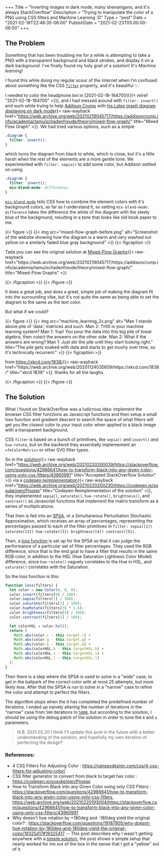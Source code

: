 +++
Title = "Inverting images in dark mode, many shenanigans, and it's always StackOverflow"
Description = "Trying to manipulate the color of a PNG using CSS filters and Machine Learning :D"
Type = "post"
Date = "2021-02-18T22:46:35-06:00"
PublishDate = "2021-02-23T05:00:00-06:00"
+++

## The Problem

Something that has been troubling me for a while is attempting to take a PNG with a transparent background and black strokes, and display it on a dark background. I've finally found my holy grail of a solution! It's _Machine learning_!

I found this while doing my regular scour of the internet when I'm confused about something like the CSS [`filter`](https://css-tricks.com/almanac/properties/f/filter/) property, and it's beautiful ✨.

I needed to color the headphone boi in [2021-02-18-164700]({{< relref "2021-02-18-164700" >}}), and I had messed around with `filter: invert()` and such while trying to help [Addison Crump](https://addisoncrump.info) with [his Latex graph diagram displaying on dark mode](https://addisoncrump.info/academia/tamu/schadenfreude/theory/mixed-flow-graph/){{< raw-wayback href="https://web.archive.org/web/20210219045717/https://addisoncrump.info/academia/tamu/schadenfreude/theory/mixed-flow-graph/" title="Mixed Flow Graph" >}}. We had tried various options, such as a simple

```css
.diagram {
  filter: invert();
}
```

which turns the diagram from black to white, which is close, but it's a little harsh when the rest of the elements are a more gentle tone. We experimented with `filter: sepia()` to add some color, but Addison settled on using

```css
.diagram {
  filter: invert();
  mix-blend-mode: difference;
}
```

[`mix-blend-mode`](https://css-tricks.com/almanac/properties/m/mix-blend-mode/) tells CSS how to combine the element colors with it's background colors, as far as I understand it, so setting `mix-blend-mode: difference` takes the difference the white of the diagram with the steely blue of the background, resulting in a tone that looks like old book paper to me.

{{< figure >}}
{{< img src="mixed-flow-graph-before.png" alt="Screenshot of the website showing how the diagram is a warm and very washed out yellow on a similarly faded blue gray background" >}}
{{< figcaption >}}

<p>Tada you can see the original solution at <a href="https://addisoncrump.info/academia/tamu/schadenfreude/theory/mixed-flow-graph/">Mixed-Flow Graphs</a>{{< raw-wayback href="https://web.archive.org/web/20210219045717/https://addisoncrump.info/academia/tamu/schadenfreude/theory/mixed-flow-graph/" title="Mixed-Flow Graphs" >}}</p>
{{< /figcaption >}}
{{< /figure >}}

It does a great job, and does a great, simple job of making the diagram fit into the surrounding vibe, but it's not quite the same as being able to set the diagram to the same as the text color.

But what if we could?

{{< figure >}}
{{< img src="machine_learning_2x.png" alt="Man 1 stands above pile of 'data', matrices and such. Man 2: THIS is your machine learning system? Man 1: Yup! You pour the data into this big pile of linear algebra, then colect the answers on the other side. Man 2: What if the answers are wrong? Man 1: Just stir the pile until they start looking right." title="The pile gets soaked with data and starts to get mushy over time, so it's technically recurrent." >}}
{{< figcaption >}}

<p>from <a href="https://xkcd.com/1838/">https://xkcd.com/1838/</a>{{< raw-wayback href="https://web.archive.org/web/20201124035659/https://xkcd.com/1838/" title="xkcd 1838" >}}. thanks for all the laughs.</p>
{{< /figcaption >}}
{{< /figure >}}

## The Solution

What I found on StackOverflow was a ludicrous idea: implement the browser CSS filter functions as Javascript functions and then setup a small loss function and gradient descent to search the space of what filters will get you the closest color to your input color when applied to a black image with a transparent background.

CSS `filter` is based on a bunch of primitives, like `sepia()` and `invert()` and `hue-rotate`, but on the backend they essentially implemement an `<feColorMatrix>` or other SVG filter types.

So in the [solution](https://stackoverflow.com/a/43960991/7644640){{< raw-wayback href="https://web.archive.org/web/20210220200039/https://stackoverflow.com/questions/42966641/how-to-transform-black-into-any-given-color-using-only-css-filters/43960991" title="Accepted StackOverflow Solution" >}} via a [codepen reimplementation](https://codepen.io/sosuke/pen/Pjoqqp){{< raw-wayback href="https://web.archive.org/web/20210220200230/https://codepen.io/sosuke/pen/Pjoqqp" title="Codepen Reimplementation of the solution" >}}, they implemented `sepia()`, `saturate()`, `hue-rotate()`, `brightness()`, and `contrast()` as Javascript functions that implement the matrix transform as a series of multiplications.

That then is fed into an <abbr>[SPSA](https://en.wikipedia.org/wiki/Simultaneous_perturbation_stochastic_approximation), or a Simultaneous Perturbation Stochastic Approximation</abbr>, which receives an array of percentages, representing the percentages passed to each of the filter primitives in `filter: sepia([1]) saturate([2]) hue-rotate([3]) brightness([4]) contrast([5])`.

Then, a [loss function](https://en.wikipedia.org/wiki/Loss_function) is set up for the SPSA so that it can judge the performance of a particular set of filter percentages. They used the RGB difference, since that is the end goal to have a filter that results in the same RGB color, in addition to the HSL (Hue Saturation Lightness Color Model) difference, since `hue-rotate()` vaguely correlates to the Hue in HSL, and `saturate()` correlates with the Saturation.

So the loss function is this:

```js
function loss(filters) {
  let color = new Color(0, 0, 0);
  color.invert(filters[0] / 100);
  color.sepia(filters[1] / 100);
  color.saturate(filters[2] / 100);
  color.hueRotate(filters[3] * 3.6);
  color.brightness(filters[4] / 100);
  color.contrast(filters[5] / 100);

  let colorHSL = color.hsl();
  return (
    Math.abs(color.r - this.target.r) +
    Math.abs(color.g - this.target.g) +
    Math.abs(color.b - this.target.b) +
    Math.abs(colorHSL.h - this.targetHSL.h) +
    Math.abs(colorHSL.s - this.targetHSL.s) +
    Math.abs(colorHSL.l - this.targetHSL.l)
  );
}
```

Then there is a step where the SPSA is used to solve in a "wide" case, to get in the ballpark of the correct color with at most 25 attempts, but more likely less. After that the SPSA is run to solve in a "narrow" case to refine the color and attempt to perfect the filters.

The algorithm stops when the it has completed the predefined number of iterations. I ended up naively altering the number of iterations in the "narrow" case from `500` iterations to [`5000`](https://codepen.io/jasikpark/pen/XWNgoEr), but according to the solution, I should be using the debug patch of the solution in order to tune the `A` and `a` parameters.

> N.B. <time class="inline" datetime="2021-02-20T14:34:34-06:00">2021.02.20</time> I think I'll update this post in the future with a better understanding of the solution, and hopefully my own iteration of perfecting the design?

### References:

- 4 CSS Filters For Adjusting Color : <https://vanseodesign.com/css/4-css-filters-for-adjusting-color/>
- CSS filter generator to convert from black to target hex color : <https://codepen.io/sosuke/pen/Pjoqqp>
- How to Transform Black into any Given Color using only CSS Filters : <https://stackoverflow.com/questions/42966641/how-to-transform-black-into-any-given-color-using-only-css-filters>, <https://web.archive.org/web/20210220193004/https://stackoverflow.com/questions/42966641/how-to-transform-black-into-any-given-color-using-only-css-filters/43960991>
- Why doesn't hue rotation by +180deg and -180deg yield the original color? : <https://stackoverflow.com/questions/19187905/why-doesnt-hue-rotation-by-180deg-and-180deg-yield-the-original-color/19325417#19325417> -- This post describes why I wasn't getting anywhere with a [simple solution](https://stackoverflow.com/q/42966641/7644640), the post shows a simple setup that nearly worked for me out of the box in the sense that I got a "yellow" out of it.
